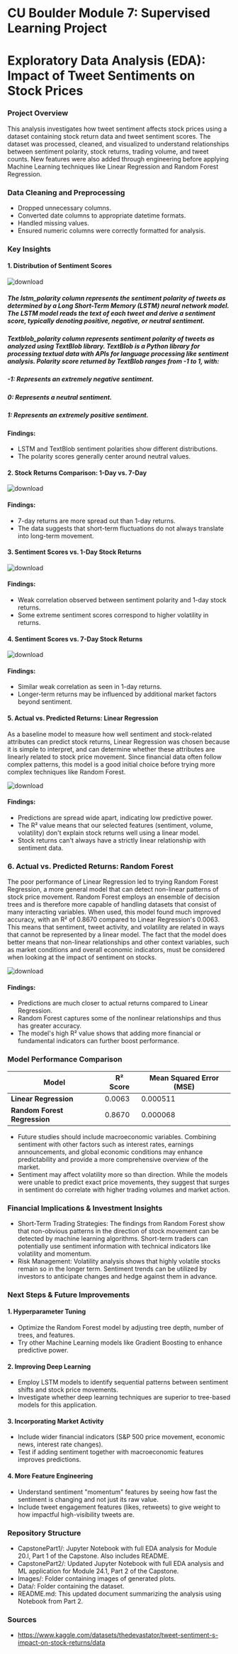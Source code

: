 # CU Boulder Module 7: Supervised Learning Project

# Exploratory Data Analysis (EDA): Impact of Tweet Sentiments on Stock Prices

### Project Overview

This analysis investigates how tweet sentiment affects stock prices using a dataset containing stock return data and tweet sentiment scores. The dataset was processed, cleaned, and visualized to understand relationships between sentiment polarity, stock returns, trading volume, and tweet counts. New features were also added through engineering before applying Machine Learning techniques like Linear Regression and Random Forest Regression.

### Data Cleaning and Preprocessing

- Dropped unnecessary columns.
- Converted date columns to appropriate datetime formats.
- Handled missing values.
- Ensured numeric columns were correctly formatted for analysis.

### Key Insights

#### 1. Distribution of Sentiment Scores
![download](https://github.com/user-attachments/assets/ae6d1f1f-b128-4a0a-91ac-622c4b687c9e)

##### The lstm_polarity column represents the sentiment polarity of tweets as determined by a Long Short-Term Memory (LSTM) neural network model. The LSTM model reads the text of each tweet and derive a sentiment score, typically denoting positive, negative, or neutral sentiment.
##### Textblob_polarity column represents sentiment polarity of tweets as analyzed using TextBlob library. TextBlob is a Python library for processing textual data with APIs for language processing like sentiment analysis. Polarity score returned by TextBlob ranges from -1 to 1, with:
##### -1: Represents an extremely negative sentiment.
##### 0: Represents a neutral sentiment.
##### 1: Represents an extremely positive sentiment.

#### Findings:

- LSTM and TextBlob sentiment polarities show different distributions.
- The polarity scores generally center around neutral values.

#### 2. Stock Returns Comparison: 1-Day vs. 7-Day
![download](https://github.com/user-attachments/assets/f4328c95-cfd8-46ae-84d1-5b1d3a089b72)

#### Findings:

- 7-day returns are more spread out than 1-day returns.
- The data suggests that short-term fluctuations do not always translate into long-term movement.

#### 3. Sentiment Scores vs. 1-Day Stock Returns
![download](https://github.com/user-attachments/assets/e501a568-d6f4-4868-a4ef-6e7835470657)

#### Findings:

- Weak correlation observed between sentiment polarity and 1-day stock returns.
- Some extreme sentiment scores correspond to higher volatility in returns.

#### 4. Sentiment Scores vs. 7-Day Stock Returns
![download](https://github.com/user-attachments/assets/6dfbdc90-e9c2-4a92-afc3-a5e5669e8eb9)


#### Findings:

- Similar weak correlation as seen in 1-day returns.
- Longer-term returns may be influenced by additional market factors beyond sentiment.

#### 5. Actual vs. Predicted Returns: Linear Regression

As a baseline model to measure how well sentiment and stock-related attributes can predict stock returns, Linear Regression was chosen because it is simple to interpret, and can determine whether these attributes are linearly related to stock price movement. Since financial data often follow complex patterns, this model is a good initial choice before trying more complex techniques like Random Forest.

![download](https://github.com/user-attachments/assets/f077d8d4-fa65-4c4e-994a-a8e4baa23fc7)

#### Findings:
- Predictions are spread wide apart, indicating low predictive power.
- The R² value means that our selected features (sentiment, volume, volatility) don't explain stock returns well using a linear model.
- Stock returns can't always have a strictly linear relationship with sentiment data.

### 6. Actual vs. Predicted Returns: Random Forest

The poor performance of Linear Regression led to trying Random Forest Regression, a more general model that can detect non-linear patterns of stock price movement. Random Forest employs an ensemble of decision trees and is therefore more capable of handling datasets that consist of many interacting variables. When used, this model found much improved accuracy, with an R² of 0.8670 compared to Linear Regression's 0.0063. This means that sentiment, tweet activity, and volatility are related in ways that cannot be represented by a linear model. The fact that the model does better means that non-linear relationships and other context variables, such as market conditions and overall economic indicators, must be considered when looking at the impact of sentiment on stocks.

![download](https://github.com/user-attachments/assets/47962c15-6bfc-4ead-85ff-dcf64057d591)

#### Findings:
- Predictions are much closer to actual returns compared to Linear Regression.
- Random Forest captures some of the nonlinear relationships and thus has greater accuracy.
- The model's high R² value shows that adding more financial or fundamental indicators can further boost performance.

### Model Performance Comparison
| Model | R² Score | Mean Squared Error (MSE) |
|--------|-----------|-----------------|
| **Linear Regression** | 0.0063 | 0.000511 |
| **Random Forest Regression** | 0.8670 | 0.000068 |

- Future studies should include macroeconomic variables. Combining sentiment with other factors such as interest rates, earnings announcements, and global economic conditions may enhance predictability and provide a more comprehensive overview of the market.
- Sentiment may affect volatility more so than direction. While the models were unable to predict exact price movements, they suggest that surges in sentiment do correlate with higher trading volumes and market action.

### Financial Implications & Investment Insights

- Short-Term Trading Strategies: The findings from Random Forest show that non-obvious patterns in the direction of stock movement can be detected by machine learning algorithms. Short-term traders can potentially use sentiment information with technical indicators like volatility and momentum.
- Risk Management: Volatility analysis shows that highly volatile stocks remain so in the longer term. Sentiment trends can be utilized by investors to anticipate changes and hedge against them in advance.


### Next Steps & Future Improvements

#### 1. Hyperparameter Tuning
- Optimize the Random Forest model by adjusting tree depth, number of trees, and features.
- Try other Machine Learning models like Gradient Boosting to enhance predictive power.

#### 2. Improving Deep Learning
- Employ LSTM models to identify sequential patterns between sentiment shifts and stock price movements.
- Investigate whether deep learning techniques are superior to tree-based models for this application.

#### 3. Incorporating Market Activity
- Include wider financial indicators (S&P 500 price movement, economic news, interest rate changes).
- Test if adding sentiment together with macroeconomic features improves predictions.

#### 4. More Feature Engineering
- Understand sentiment "momentum" features by seeing how fast the sentiment is changing and not just its raw value.
- Include tweet engagement features (likes, retweets) to give weight to how impactful high-visibility tweets are.


### Repository Structure

- CapstonePart1/: Jupyter Notebook with full EDA analysis for Module 20.l, Part 1 of the Capstone. Also includes README.
- CapstonePart2/: Updated Jupyter Notebook with full EDA analysis and ML application for Module 24.1, Part 2 of the Capstone.
- Images/: Folder containing images of generated plots.
- Data/: Folder containing the dataset.
- README.md: This updated document summarizing the analysis using Notebook from Part 2.

### Sources

- https://www.kaggle.com/datasets/thedevastator/tweet-sentiment-s-impact-on-stock-returns/data
